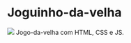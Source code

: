 # Joguinho-da-velha

<img src = "https://cdn-icons-png.flaticon.com/512/2313/2313948.png">
Jogo-da-velha com HTML, CSS e JS.
